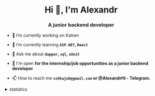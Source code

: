 <h1 align="center">Hi 👋, I'm Alexandr</h1>
<h3 align="center">A junior backend developer</h3>

- 🔭 I’m currently working on Katren

- 🌱 I’m currently learning **`ASP.NET`, `React`**

- 💬 Ask me about **`dapper`, `sql`, `xUnit`**

- 🤝 I'm open **for the internship/job opportunities as a junior backend developer**

- 📫 How to reach me **`sshkajob@gmail.com` or @AlexandrHi - Telegram.**

<details>
<summary>statistics</summary>

<!--START_SECTION:waka-->
![Code Time](http://img.shields.io/badge/Code%20Time-370%20hrs%2027%20mins-blue)

📊 **На этой неделе мое время было потрачено на** 

```text
🕑︎ Часовой Пояс: Asia/Novosibirsk

💬 Языки Программирования: 
На этой неделе активность не отслеживалась

🐱‍💻 Проекты: 
На этой неделе активность не отслеживалась
```


 Last Updated on 26/06/2024 18:41:59 UTC
<!--END_SECTION:waka-->
</details>
